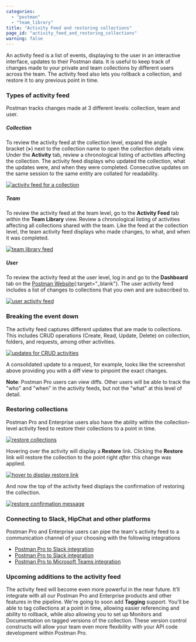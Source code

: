 ```yaml
---
categories:
  - "postman"
  - "team_library"
title: "Activity Feed and restoring collections"
page_id: "activity_feed_and_restoring_collections"
warning: false
---
```


An activity feed is a list of events, displaying to the user in an interactive interface, updates to their Postman data. It is useful to keep track of changes made to your private and team collections by different users across the team. The activity feed also lets you rollback a collection, and restore it to any previous point in time. 

### Types of activity feed

Postman tracks changes made at 3 different levels: collection, team and user.

##### **Collection**

To review the activity feed at the collection level, expand the angle bracket (**>**) next to the collection name to open the collection details view. Under the **Activity** tab, review a chronological listing of activities affecting the collection. The activity feed displays who updated the collection, what the updates were, and when they were completed. Consecutive updates on the same session to the same entity are collated for readability.

[![activity feed for a collection](https://s3.amazonaws.com/postman-static-getpostman-com/postman-docs/58788452.png)](https://s3.amazonaws.com/postman-static-getpostman-com/postman-docs/58788452.png)

##### **Team**

To review the activity feed at the team level, go to the **Activity Feed** tab within the **Team Library** view. Review a chronological listing of activities affecting all collections shared with the team. Like the feed at the collection level, the team activity feed displays who made changes, to what, and when it was completed.

[![team library feed](http://blog.getpostman.com/wp-content/uploads/2016/10/840x459xScreenshot-2016-10-17-20.05.08-1024x560.png,qx38712.pagespeed.ic.1EV4RiRLH4.jp)](http://blog.getpostman.com/wp-content/uploads/2016/10/840x459xScreenshot-2016-10-17-20.05.08-1024x560.png,qx38712.pagespeed.ic.1EV4RiRLH4.jp)

##### **User**

To review the activity feed at the user level, log in and go to the **Dashboard** tab on the [Postman Website](https://app.getpostman.com){:target="_blank"}. The user activity feed includes a list of changes to collections that you own and are subscribed to.

[![user activity feed](https://s3.amazonaws.com/postman-static-getpostman-com/postman-docs/59057534.png)](https://s3.amazonaws.com/postman-static-getpostman-com/postman-docs/59057534.png)

### Breaking the event down

The activity feed captures different updates that are made to collections. This includes CRUD operations (Create, Read, Update, Delete) on collection, folders, and requests, among other activities.

[![updates for CRUD activities](https://s3.amazonaws.com/postman-static-getpostman-com/postman-docs/58927272.png)](https://s3.amazonaws.com/postman-static-getpostman-com/postman-docs/58927272.png)

A consolidated update to a request, for example, looks like the screenshot above providing you with a diff view to pinpoint the exact changes. 

**Note**: Postman Pro users can view diffs. Other users will be able to track the "who" and "when" in the activity feeds, but not the "what" at this level of detail. 

### Restoring collections

Postman Pro and Enterprise users also have the ability within the collection-level activity feed to restore their collections to a point in time.

[![restore collections](https://s3.amazonaws.com/postman-static-getpostman-com/postman-docs/59058662.png)](https://s3.amazonaws.com/postman-static-getpostman-com/postman-docs/59058662.png)

Hovering over the activity will display a **Restore** link. Clicking the **Restore** link will restore the collection to the point right _after_ this change was applied.

[![hover to display restore link](https://s3.amazonaws.com/postman-static-getpostman-com/postman-docs/59114317.png)](https://s3.amazonaws.com/postman-static-getpostman-com/postman-docs/59114317.png)

And now the top of the activity feed displays the confirmation of restoring the collection.

[![restore confirmation message](https://s3.amazonaws.com/postman-static-getpostman-com/postman-docs/58927426.png)](https://s3.amazonaws.com/postman-static-getpostman-com/postman-docs/58927426.png)

### Connecting to Slack, HipChat and other platforms

Postman Pro and Enterprise users can pipe the team's activity feed to a communication channel of your choosing with the following integrations

   *   [Postman Pro to Slack integration](/docs/pro/integrations/slack)
   *   [Postman Pro to Slack integration](/docs/pro/integrations/hipchat)
   *   [Postman Pro to Microsoft Teams integration](/docs/pro/integrations/microsoft_teams)  

### Upcoming additions to the activity feed

The activity feed will become even more powerful in the near future.  It’ll integrate with all our Postman Pro and Enterprise products and other features in the pipeline. We're going to soon add **Tagging** support. You'll be able to tag collections at a point in time, allowing easier referencing and ability to rollback, while also allowing you to set up Monitors and Documentation on tagged versions of the collection. These version control constructs will allow your team even more flexibility with your API code development within Postman Pro.